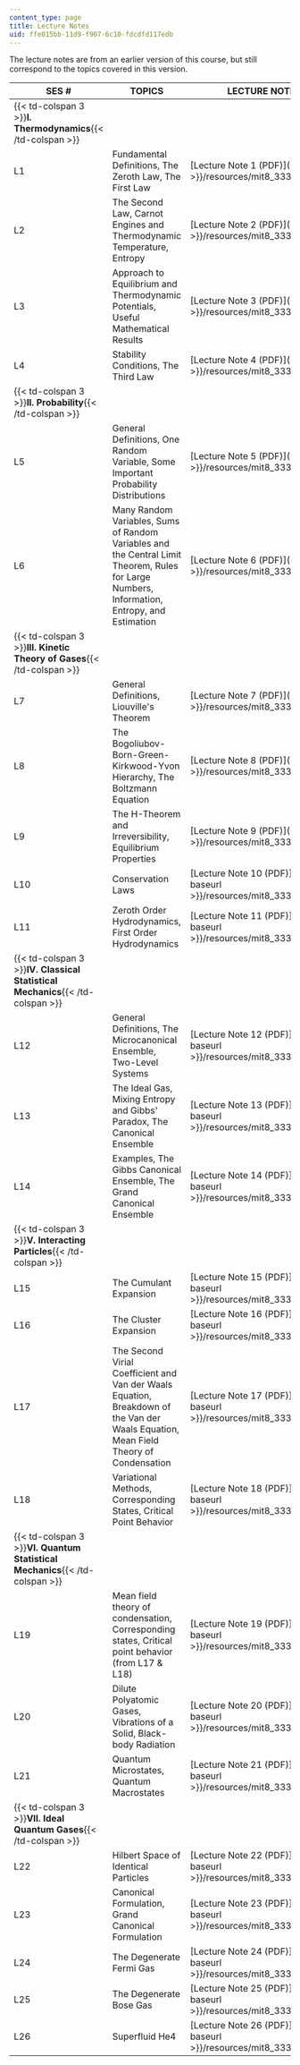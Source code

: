 ```yaml
---
content_type: page
title: Lecture Notes
uid: ffe015bb-11d9-f907-6c10-fdcdfd117edb
---
```


The lecture notes are from an earlier version of this course, but still correspond to the topics covered in this version.

| SES # | TOPICS | LECTURE NOTES |
| --- | --- | --- |
| {{< td-colspan 3 >}}**I. Thermodynamics**{{< /td-colspan >}} |||
| L1 | Fundamental Definitions, The Zeroth Law, The First Law | [Lecture Note 1 (PDF)]({{< baseurl >}}/resources/mit8_333f13_lec1) |
| L2 | The Second Law, Carnot Engines and Thermodynamic Temperature, Entropy | [Lecture Note 2 (PDF)]({{< baseurl >}}/resources/mit8_333f13_lec2) |
| L3 | Approach to Equilibrium and Thermodynamic Potentials, Useful Mathematical Results | [Lecture Note 3 (PDF)]({{< baseurl >}}/resources/mit8_333f13_lec3) |
| L4 | Stability Conditions, The Third Law | [Lecture Note 4 (PDF)]({{< baseurl >}}/resources/mit8_333f13_lec4) |
| {{< td-colspan 3 >}}**II. Probability**{{< /td-colspan >}} |||
| L5 | General Definitions, One Random Variable, Some Important Probability Distributions | [Lecture Note 5 (PDF)]({{< baseurl >}}/resources/mit8_333f13_lec5) |
| L6 | Many Random Variables, Sums of Random Variables and the Central Limit Theorem, Rules for Large Numbers, Information, Entropy, and Estimation | [Lecture Note 6 (PDF)]({{< baseurl >}}/resources/mit8_333f13_lec6) |
| {{< td-colspan 3 >}}**III. Kinetic Theory of Gases**{{< /td-colspan >}} |||
| L7 | General Definitions, Liouville's Theorem | [Lecture Note 7 (PDF)]({{< baseurl >}}/resources/mit8_333f13_lec7) |
| L8 | The Bogoliubov-Born-Green-Kirkwood-Yvon Hierarchy, The Boltzmann Equation | [Lecture Note 8 (PDF)]({{< baseurl >}}/resources/mit8_333f13_lec8) |
| L9 | The H-Theorem and Irreversibility, Equilibrium Properties | [Lecture Note 9 (PDF)]({{< baseurl >}}/resources/mit8_333f13_lec9) |
| L10 | Conservation Laws | [Lecture Note 10 (PDF)]({{< baseurl >}}/resources/mit8_333f13_lec10) |
| L11 | Zeroth Order Hydrodynamics, First Order Hydrodynamics | [Lecture Note 11 (PDF)]({{< baseurl >}}/resources/mit8_333f13_lec11) |
| {{< td-colspan 3 >}}**IV. Classical Statistical Mechanics**{{< /td-colspan >}} |||
| L12 | General Definitions, The Microcanonical Ensemble, Two-Level Systems | [Lecture Note 12 (PDF)]({{< baseurl >}}/resources/mit8_333f13_lec12) |
| L13 | The Ideal Gas, Mixing Entropy and Gibbs' Paradox, The Canonical Ensemble | [Lecture Note 13 (PDF)]({{< baseurl >}}/resources/mit8_333f13_lec13) |
| L14 | Examples, The Gibbs Canonical Ensemble, The Grand Canonical Ensemble | [Lecture Note 14 (PDF)]({{< baseurl >}}/resources/mit8_333f13_lec14) |
| {{< td-colspan 3 >}}**V. Interacting Particles**{{< /td-colspan >}} |||
| L15 | The Cumulant Expansion | [Lecture Note 15 (PDF)]({{< baseurl >}}/resources/mit8_333f13_lec15) |
| L16 | The Cluster Expansion | [Lecture Note 16 (PDF)]({{< baseurl >}}/resources/mit8_333f13_lec16) |
| L17 | The Second Virial Coefficient and Van der Waals Equation, Breakdown of the Van der Waals Equation, Mean Field Theory of Condensation | [Lecture Note 17 (PDF)]({{< baseurl >}}/resources/mit8_333f13_lec17) |
| L18 | Variational Methods, Corresponding States, Critical Point Behavior | [Lecture Note 18 (PDF)]({{< baseurl >}}/resources/mit8_333f13_lec18) |
| {{< td-colspan 3 >}}**VI. Quantum Statistical Mechanics**{{< /td-colspan >}} |||
| L19 | Mean field theory of condensation, Corresponding states, Critical point behavior (from L17 & L18) | [Lecture Note 19 (PDF)]({{< baseurl >}}/resources/mit8_333f13_lec19) |
| L20 | Dilute Polyatomic Gases, Vibrations of a Solid, Black-body Radiation | [Lecture Note 20 (PDF)]({{< baseurl >}}/resources/mit8_333f13_lec20) |
| L21 | Quantum Microstates, Quantum Macrostates | [Lecture Note 21 (PDF)]({{< baseurl >}}/resources/mit8_333f13_lec21) |
| {{< td-colspan 3 >}}**VII. Ideal Quantum Gases**{{< /td-colspan >}} |||
| L22 | Hilbert Space of Identical Particles | [Lecture Note 22 (PDF)]({{< baseurl >}}/resources/mit8_333f13_lec22) |
| L23 | Canonical Formulation, Grand Canonical Formulation | [Lecture Note 23 (PDF)]({{< baseurl >}}/resources/mit8_333f13_lec23) |
| L24 | The Degenerate Fermi Gas | [Lecture Note 24 (PDF)]({{< baseurl >}}/resources/mit8_333f13_lec24) |
| L25 | The Degenerate Bose Gas | [Lecture Note 25 (PDF)]({{< baseurl >}}/resources/mit8_333f13_lec25) |
| L26 | Superfluid He4 | [Lecture Note 26 (PDF)]({{< baseurl >}}/resources/mit8_333f13_lec26)